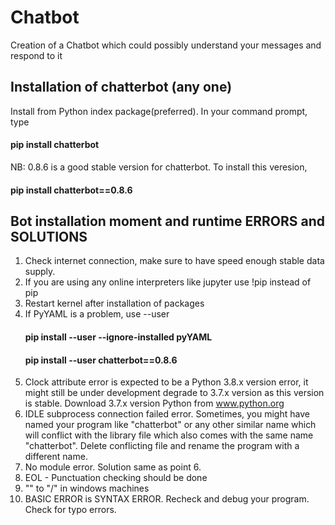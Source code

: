 # Chatbot
Creation of a Chatbot which could possibly understand your messages and respond to it

## Installation of chatterbot (any one)
Install from Python index package(preferred). In your command prompt, type
#### pip install chatterbot
NB: 0.8.6 is a good stable version for chatterbot. To install this veresion,
#### pip install chatterbot==0.8.6
  

## Bot installation moment and runtime ERRORS and SOLUTIONS
1. Check internet connection, make sure to have speed enough stable data supply.
2. If you are using any online interpreters like jupyter use !pip instead of pip
3. Restart kernel after installation of packages
4. If PyYAML is a problem, use --user
   #### pip install --user --ignore-installed pyYAML
   #### pip install --user chatterbot==0.8.6
5. Clock attribute error is expected to be a Python 3.8.x version error, it might still be under development
   degrade to 3.7.x version as this version is stable. Download 3.7.x version Python from www.python.org
6. IDLE subprocess connection failed error. Sometimes, you might have named your program like "chatterbot" or any other similar name which will conflict with the library file which also comes with the same name "chatterbot". Delete conflicting file and rename the program with a different name.
7. No module error. Solution same as point 6.
8. EOL - Punctuation checking should be done
9. "\" to "/" in windows machines
10. BASIC ERROR is SYNTAX ERROR. Recheck and debug your program. Check for typo errors.

